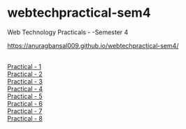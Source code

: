 # webtechpractical-sem4
Web Technology Practicals - -Semester 4

<a href ="https://anuragbansal009.github.io/webtechpractical-sem4/">https://anuragbansal009.github.io/webtechpractical-sem4/</a><br><br>

<a href="https://anuragbansal009.github.io/webtechpractical-sem4/Practical-1/index.html">Practical - 1</a><br>
<a href="https://anuragbansal009.github.io/webtechpractical-sem4/Practical-2/index.html">Practical - 2</a><br>
<a href="https://anuragbansal009.github.io/webtechpractical-sem4/Practical-3/index.html">Practical - 3</a><br>
<a href="https://anuragbansal009.github.io/webtechpractical-sem4/Practical-4/index.html">Practical - 4</a><br>
<a href="https://anuragbansal009.github.io/webtechpractical-sem4/Practical-5/">Practical - 5</a><br>
<a href="https://anuragbansal009.github.io/webtechpractical-sem4/Practical-6/">Practical - 6</a><br>
<a href="https://anuragbansal009.github.io/webtechpractical-sem4/Practical-7/index.html">Practical - 7</a><br>
<a href="https://anuragbansal009.github.io/webtechpractical-sem4/Practical-8/">Practical - 8</a><br>
